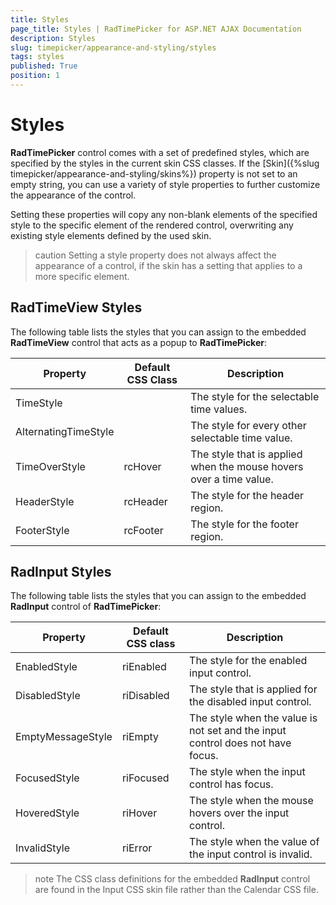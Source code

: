 ```yaml
---
title: Styles
page_title: Styles | RadTimePicker for ASP.NET AJAX Documentation
description: Styles
slug: timepicker/appearance-and-styling/styles
tags: styles
published: True
position: 1
---
```


# Styles



**RadTimePicker** control comes with a set of predefined styles, which are specified by the styles in the current skin CSS classes. If the [Skin]({%slug timepicker/appearance-and-styling/skins%}) property is not set to an empty string, you can use a variety of style properties to further customize the appearance of the control.

Setting these properties will copy any non-blank elements of the specified style to the specific element of the rendered control, overwriting any existing style elements defined by the used skin.

>caution 
Setting a style property does not always affect the appearance of a control, if the skin has a setting that applies to a more specific element.
>



## RadTimeView Styles

The following table lists the styles that you can assign to the embedded **RadTimeView** control that acts as a popup to **RadTimePicker**:


| Property | Default CSS Class | Description |
| ------ | ------ | ------ |
|TimeStyle||The style for the selectable time values.|
|AlternatingTimeStyle||The style for every other selectable time value.|
|TimeOverStyle|rcHover|The style that is applied when the mouse hovers over a time value.|
|HeaderStyle|rcHeader|The style for the header region.|
|FooterStyle|rcFooter|The style for the footer region.|

## RadInput Styles

The following table lists the styles that you can assign to the embedded **RadInput** control of **RadTimePicker**:


| Property | Default CSS class | Description |
| ------ | ------ | ------ |
|EnabledStyle|riEnabled|The style for the enabled input control.|
|DisabledStyle|riDisabled|The style that is applied for the disabled input control.|
|EmptyMessageStyle|riEmpty|The style when the value is not set and the input control does not have focus.|
|FocusedStyle|riFocused|The style when the input control has focus.|
|HoveredStyle|riHover|The style when the mouse hovers over the input control.|
|InvalidStyle|riError|The style when the value of the input control is invalid.|

>note 
The CSS class definitions for the embedded **RadInput** control are found in the Input CSS skin file rather than the Calendar CSS file.
>


